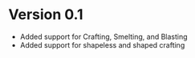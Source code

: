 # Version 0.1
- Added support for Crafting, Smelting, and Blasting
- Added support for shapeless and shaped crafting
